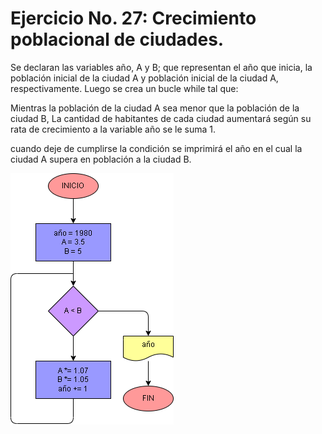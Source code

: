 # Ejercicio No. 27: Crecimiento poblacional de ciudades.

Se declaran las variables año, A y B; que representan el año que inicia, la población inicial de la ciudad A y población inicial de la ciudad A, respectivamente. Luego se crea un bucle while tal que:

Mientras la población de la ciudad A sea menor que la población de la ciudad B, La cantidad de habitantes de cada ciudad aumentará según su rata de crecimiento a la variable año se le suma 1.

cuando deje de cumplirse la condición se imprimirá el año en el cual la ciudad A supera en población a la ciudad B.

![Diagrama](diagrama.png "diagrama de flujo")